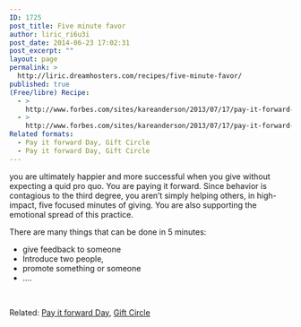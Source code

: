 ```yaml
---
ID: 1725
post_title: Five minute favor
author: liric_ri6u3i
post_date: 2014-06-23 17:02:31
post_excerpt: ""
layout: page
permalink: >
  http://liric.dreamhosters.com/recipes/five-minute-favor/
published: true
(Free/libre) Recipe:
  - >
    http://www.forbes.com/sites/kareanderson/2013/07/17/pay-it-forward-with-the-five-minute-favor/
  - >
    http://www.forbes.com/sites/kareanderson/2013/07/17/pay-it-forward-with-the-five-minute-favor/
Related formats:
  - Pay it forward Day, Gift Circle
  - Pay it forward Day, Gift Circle
---
```

you are ultimately happier and more successful when you give without expecting a quid pro quo. You are paying it forward. Since behavior is contagious to the third degree, you aren’t simply helping others, in high-impact, five focused minutes of giving. You are also supporting the emotional spread of this practice.

There are many things that can be done in 5 minutes:
<ul>
	<li>give feedback to someone</li>
	<li>Introduce two people,</li>
	<li>promote something or someone</li>
	<li>....</li>
</ul>
&nbsp;

Related: <a title="Pay it Forward Day" href="http://www.co-creative-recipes.cc/recipes/pay-it-forward-day/">Pay it forward Day</a>, <a title="Gift Circle" href="http://www.co-creative-recipes.cc/recipes/gift-circle/">Gift Circle</a>